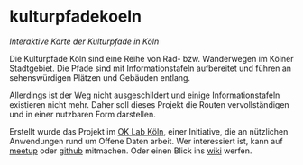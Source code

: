 # kulturpfadekoeln
*Interaktive Karte der Kulturpfade in Köln*

Die Kulturpfade Köln sind eine Reihe von Rad- bzw. Wanderwegen im Kölner Stadtgebiet. Die Pfade sind mit Informationstafeln aufbereitet und führen an sehenswürdigen Plätzen und Gebäuden entlang.

Allerdings ist der Weg nicht ausgeschildert und einige Informationstafeln existieren nicht mehr. Daher soll dieses Projekt die Routen vervollständigen und in einer nutzbaren Form darstellen.

Erstellt wurde das Projekt im [OK Lab Köln](http://codefor.de/koeln/), einer Initiative, die an nützlichen Anwendungen rund um Offene Daten arbeit. Wer interessiert ist, kann auf [meetup](https://www.meetup.com/de-DE/OKLab-Koln-Meetup/) oder [github](https://github.com/chfinke/kulturpfadekoeln) mitmachen. Oder einen Blick ins [wiki](https://github.com/chfinke/kulturpfadekoeln/wiki) werfen.
